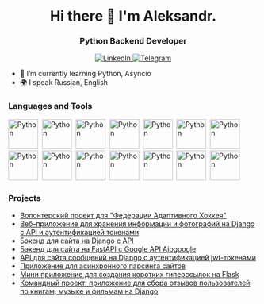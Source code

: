 <div id="header" align="center">
  <h1>Hi there 👋 I'm Aleksandr.</h1>
  <h3>Python Backend Developer</h3>
</div>

<div id="socials" align="center">
  <a href="https://www.linkedin.com/in/aleksandrpu/">
    <img src="https://img.shields.io/badge/LinkedIn-blue?style=for-the-badge&logo=linkedin&logoColor=white"
      alt="LinkedIn"/>
  </a>
  <a href="https://t.me/aleksandr_shd">
    <img src="https://img.shields.io/badge/Telegram-blue?style=for-the-badge&logo=telegram&logoColor=white"
      alt="Telegram"/>
  </a>
</div>

<!--
**AleksandrPU/AleksandrPU** is a ✨ _special_ ✨ repository because its `README.md` (this file) appears on your GitHub profile.

Here are some ideas to get you started:

- 🔭 I’m currently working on ...
- 🌱 I’m currently learning ...
- 👯 I’m looking to collaborate on ...
- 🤔 I’m looking for help with ...
- 💬 Ask me about ...
- 📫 How to reach me: ...
- 😄 Pronouns: ...
- ⚡ Fun fact: ...
-->

<div id="about">
  <ul>
    <li>🌱 I’m currently learning Python, Asyncio</li>
<!--    <li>📫 How to reach me: <a href="https://t.me/aleksandr_shd">Telegram</a></li> -->
    <li>🌍 I speak Russian, English</li>
  </ul>
</div>

<div id="tools">
  <h3>Languages and Tools</h3>
  <img src="https://cdn.jsdelivr.net/gh/devicons/devicon@latest/icons/python/python-original-wordmark.svg"
    title="Python" width="60" height="60" />&nbsp;
   <img src="https://cdn.jsdelivr.net/gh/devicons/devicon@latest/icons/django/django-plain-wordmark.svg"
    title="Python" width="60" height="60" />&nbsp;
   <img src="https://cdn.jsdelivr.net/gh/devicons/devicon@latest/icons/djangorest/djangorest-line.svg"
    title="Python" width="60" height="60" />&nbsp;
   <img src="https://cdn.jsdelivr.net/gh/devicons/devicon@latest/icons/fastapi/fastapi-original.svg"
    title="Python" width="60" height="60" />&nbsp;
   <img src="https://cdn.jsdelivr.net/gh/devicons/devicon@latest/icons/flask/flask-original.svg"
    title="Python" width="60" height="60" />&nbsp;
   <img src="https://cdn.jsdelivr.net/gh/devicons/devicon@latest/icons/html5/html5-original-wordmark.svg"
    title="Python" width="60" height="60" />&nbsp;
   <img src="https://cdn.jsdelivr.net/gh/devicons/devicon@latest/icons/css3/css3-original-wordmark.svg"
    title="Python" width="60" height="60" />&nbsp;
   <img src="https://cdn.jsdelivr.net/gh/devicons/devicon@latest/icons/sqlalchemy/sqlalchemy-original.svg"
    title="Python" width="60" height="60" />&nbsp;
   <img src="https://cdn.jsdelivr.net/gh/devicons/devicon@latest/icons/postgresql/postgresql-original-wordmark.svg"
    title="Python" width="60" height="60" />&nbsp;
   <img src="https://cdn.jsdelivr.net/gh/devicons/devicon@latest/icons/redis/redis-original-wordmark.svg"
    title="Python" width="60" height="60" />&nbsp;
   <img src="https://cdn.jsdelivr.net/gh/devicons/devicon@latest/icons/pytest/pytest-original-wordmark.svg"
    title="Python" width="60" height="60" />&nbsp;
   <img src="https://cdn.jsdelivr.net/gh/devicons/devicon@latest/icons/docker/docker-original-wordmark.svg"
    title="Python" width="60" height="60" />&nbsp;
   <img src="https://cdn.jsdelivr.net/gh/devicons/devicon@latest/icons/git/git-original-wordmark.svg"
    title="Python" width="60" height="60" />&nbsp;
   <img src="https://cdn.jsdelivr.net/gh/devicons/devicon@latest/icons/nginx/nginx-original.svg"
    title="Python" width="60" height="60" />&nbsp;
  <!--
   <img src="https://cdn.jsdelivr.net/gh/devicons/devicon@latest/icons/pycharm/pycharm-original.svg"
    title="Python" width="60" height="60" />&nbsp;
   <img src="https://cdn.jsdelivr.net/gh/devicons/devicon@latest/icons/vscode/vscode-original-wordmark.svg"
    title="Python" width="60" height="60" />&nbsp;
   <img src="https://cdn.jsdelivr.net/gh/devicons/devicon@latest/icons/postman/postman-original.svg"
    title="Python" width="60" height="60" />&nbsp;
   <img src="https://cdn.jsdelivr.net/gh/devicons/devicon@latest/icons/poetry/poetry-original.svg"
    title="Python" width="60" height="60" />&nbsp;
  -->
</div>

<!--
<div id="stat" align="center">
  <img src="https://github-profile-summary-cards.vercel.app/api/cards/profile-details?username=AleksandrPU&theme=github" />
  <img src="https://github-profile-summary-cards.vercel.app/api/cards/most-commit-language?username=AleksandrPU&theme=github" />
  <img src="https://github-profile-summary-cards.vercel.app/api/cards/stats?username=AleksandrPU&theme=github" />
</div>
-->
<div id="projects">
  <h3>Projects</h3>
  <ul>
    <li><a href="https://github.com/Studio-Yandex-Practicum/adaptive_hockey_federation">Волонтерский проект для "Федерации Адаптивного Хоккея"</a></li>
    <li><a href="https://github.com/AleksandrPU/kittygram_final">Веб-приложение для хранения информации и фотографий на Django с API и аутентификацией токенами</a></li>
    <li><a href="https://github.com/AleksandrPU/foodgram-project-react">Бэкенд для сайта на Django с API</a></li>
    <li><a href="https://github.com/AleksandrPU/QRkot_spreadsheets">Бэкенд для сайта на FastAPI с Google API Aiogoogle</a></li>
    <li><a href="https://github.com/AleksandrPU/api_final_yatube">API для сайта сообщений на Django с аутентификацией jwt-токенами</a></li>
    <li><a href="https://github.com/AleksandrPU/scrapy_parser_pep">Приложение для асинхронного парсинга сайтов</a></li>
    <li><a href="https://github.com/AleksandrPU/yacut">Мини приложение для создания коротких гиперссылок на Flask</a></li>
    <li><a href="https://github.com/zhmur-dev/api_yamdb">Командный проект: приложение для сбора отзывов пользователей по книгам, музыке и фильмам на Django</a></li> 
  </ul>
